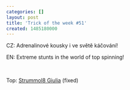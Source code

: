 ```yaml
---
categories: []
layout: post
title: 'Trick of the week #51'
created: 1485180000
---
```

CZ: Adrenalinové kousky i ve světě káčování!<br />
EN: Extreme stunts in the world of top spinning!<br />
<br />
Top: <a href="http://shop.spintop.cz/index.php?id_product=12&amp;controller=product&amp;id_lang=1">Strummol8 Giulia</a> (fixed)<br />
<br />
<div class="youtube-player" data-id="F1QQFiwYWJU"></div>
